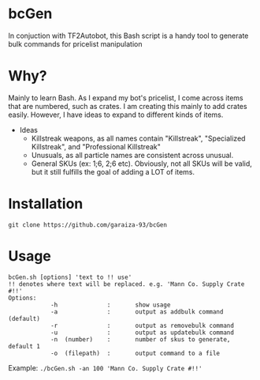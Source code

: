 # bcGen
In conjuction with TF2Autobot, this Bash script is a handy tool to generate bulk commands for pricelist manipulation

# Why?
Mainly to learn Bash.
As I expand my bot's pricelist, I come across items that are numbered, such as crates. I am creating this mainly to add crates easily. However, I have ideas to expand to different kinds of items.
 - Ideas
   - Killstreak weapons, as all names contain "Killstreak", "Specialized Killstreak", and "Professional Killstreak"
   - Unusuals, as all particle names are consistent across unusual.
   - General SKUs (ex: 1;6, 2;6 etc). Obviously, not all SKUs will be valid, but it still fulfills the goal of adding a LOT of items.
 
 # Installation
 ```
 git clone https://github.com/garaiza-93/bcGen
 ```
# Usage
```
bcGen.sh [options] 'text to !! use' 
!! denotes where text will be replaced. e.g. 'Mann Co. Supply Crate #!!'
Options:
        	-h              :       show usage
	        -a              :       output as addbulk command (default)
      	 	-r              :       output as removebulk command
	        -u              :       output as updatebulk command
	        -n  (number)    :       number of skus to generate, default 1
	        -o  (filepath)  :       output command to a file
```
Example: ``./bcGen.sh -an 100 'Mann Co. Supply Crate #!!'``

